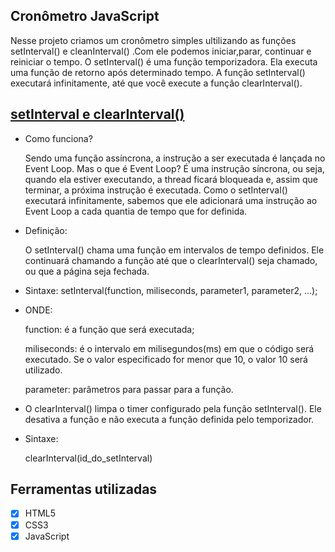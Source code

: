 ## Cronômetro JavaScript

Nesse projeto criamos um cronômetro simples ultilizando as funções setInterval() e cleanInterval() .Com ele podemos iniciar,parar, continuar e reiniciar o tempo.
O setInterval() é uma função temporizadora. Ela executa uma função de retorno após determinado tempo. A função setInterval() executará infinitamente, até que você     execute a função clearInterval().

## [setInterval e clearInterval()](https://www.mundojs.com.br/2019/06/19/como-usar-o-setinterval/)

- Como funciona?

    Sendo uma função assíncrona, a instrução a ser executada é lançada no Event Loop. Mas o que é Event Loop? É uma instrução síncrona, ou seja, quando ela estiver         executando, a thread ficará bloqueada e, assim que terminar, a próxima instrução é executada. Como o setInterval() executará infinitamente, sabemos que ele             adicionará uma instrução ao Event Loop a cada quantia de tempo que for definida.

- Definição:

    O setInterval() chama uma função em intervalos de tempo definidos. Ele continuará chamando a função até que o clearInterval() seja chamado, ou que a página seja       fechada.

- Sintaxe:
    setInterval(function, miliseconds, parameter1, parameter2, …);

- ONDE:

    function: é a função que será executada;

    miliseconds: é o intervalo em milisegundos(ms) em que o código será executado. Se o valor especificado for menor que 10, o valor 10 será utilizado.

    parameter: parâmetros para passar para a função.

- O clearInterval()
    limpa o timer configurado pela função setInterval(). Ele desativa a função e não executa a função definida pelo temporizador.

- Sintaxe:

    clearInterval(id_do_setInterval)

## Ferramentas utilizadas

- [x] HTML5
- [x] CSS3
- [x] JavaScript
